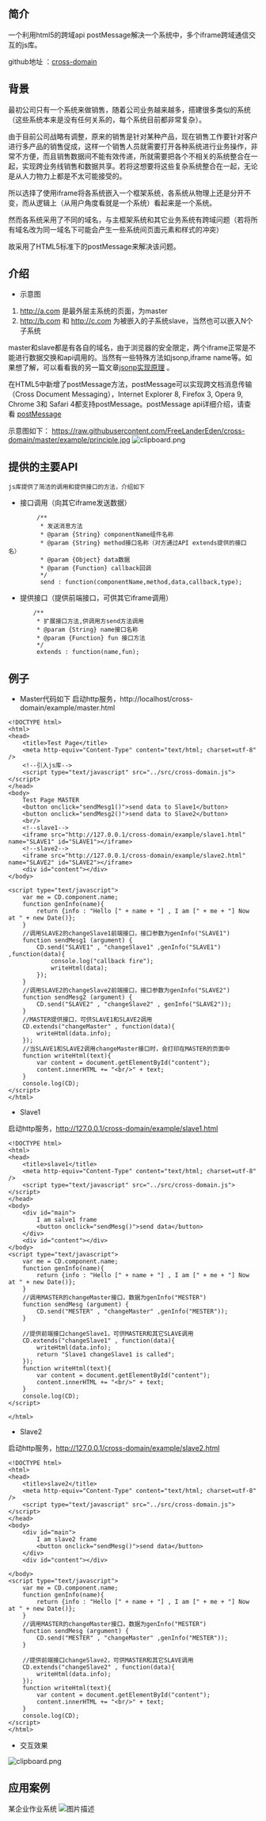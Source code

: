 简介
----------

一个利用html5的跨域api postMessage解决一个系统中，多个iframe跨域通信交互的js库。

github地址 ：[cross-domain][1]

## 背景 ##

   最初公司只有一个系统来做销售，随着公司业务越来越多，搭建很多类似的系统（这些系统本来是没有任何关系的，每个系统目前都非常复杂）。

   由于目前公司战略有调整，原来的销售是针对某种产品，现在销售工作要针对客户进行多产品的销售促成，这样一个销售人员就需要打开各种系统进行业务操作，非常不方便，而且销售数据间不能有效传递，所就需要把各个不相关的系统整合在一起，实现跨业务线销售和数据共享。若将这想要将这些复杂系统整合在一起，无论是从人力物力上都是不太可能接受的。

   所以选择了使用iframe将各系统嵌入一个框架系统，各系统从物理上还是分开不变，而从逻辑上（从用户角度看就是一个系统）看起来是一个系统。
    
   然而各系统采用了不同的域名，与主框架系统和其它业务系统有跨域问题（若将所有域名改为同一域名下可能会产生一些系统间页面元素和样式的冲突）
    
   故采用了HTML5标准下的postMessage来解决该问题。

## 介绍 ##

 - 示意图

 1. http://a.com 是最外层主系统的页面，为master
 2. http://b.com 和 http://c.com 为被嵌入的子系统slave，当然也可以嵌入N个子系统

master和slave都是有各自的域名，由于浏览器的安全限定，两个iframe正常是不能进行数据交换和api调用的。当然有一些特殊方法如jsonp,iframe name等。如果想了解，可以看看我的另一篇文章[jsonp实现原理][2] 。

在HTML5中新增了postMessage方法，postMessage可以实现跨文档消息传输（Cross Document Messaging），Internet Explorer 8, Firefox 3, Opera 9, Chrome 3和 Safari 4都支持postMessage。postMessage api详细介绍，请查看 [postMessage][3]

示意图如下：
https://raw.githubusercontent.com/FreeLanderEden/cross-domain/master/example/principle.jpg
![clipboard.png](https://raw.githubusercontent.com/FreeLanderEden/cross-domain/master/example/principle.jpg)

## 提供的主要API ##

    js库提供了简洁的调用和提供接口的方法，介绍如下

- 接口调用（向其它iframe发送数据）
```
        /**
		 * 发送消息方法
		 * @param {String} componentName组件名称
	     * @param {String} method接口名称（对方通过API extends提供的接口名）
         * @param {Object} data数据
	     * @param {Function} callback回调
         */
		 send : function(componentName,method,data,callback,type);
```
- 提供接口（提供前端接口，可供其它iframe调用）

```
       /**
		* 扩展接口方法,供调用方send方法调用
		* @param {String} name接口名称
		* @param {Function} fun 接口方法
		*/
		extends : function(name,fun);
```
##  例子 ##

 - Master代码如下
启动http服务，http://localhost/cross-domain/example/master.html
```
<!DOCTYPE html>
<html>
<head>
	<title>Test Page</title>
	<meta http-equiv="Content-Type" content="text/html; charset=utf-8" />
    <!--引入js库-->
	<script type="text/javascript" src="../src/cross-domain.js"></script>
</head>
<body>
	Test Page MASTER
	<button onclick="sendMesg1()">send data to Slave1</button>
	<button onclick="sendMesg2()">send data to Slave2</button>
	<br/>
    <!--slave1-->
	<iframe src="http://127.0.0.1/cross-domain/example/slave1.html" name="SLAVE1" id="SLAVE1"></iframe>
    <!--slave2-->
	<iframe src="http://127.0.0.1/cross-domain/example/slave2.html" name="SLAVE2" id="SLAVE2"></iframe>
	<div id="content"></div>
</body>

<script type="text/javascript">
	var me = CD.component.name;
	function genInfo(name){
		return {info : "Hello [" + name + "] , I am [" + me + "] Now at " + new Date()};
	}
    //调用SLAVE2的changeSlave1前端接口，接口参数为genInfo("SLAVE1")
	function sendMesg1 (argument) {
		CD.send("SLAVE1" , "changeSlave1" ,genInfo("SLAVE1") ,function(data){
			console.log("callback fire");
			writeHtml(data);
		});
	}
    //调用SLAVE2的changeSlave2前端接口，接口参数为genInfo("SLAVE2")
	function sendMesg2 (argument) {
		CD.send("SLAVE2" , "changeSlave2" , genInfo("SLAVE2"));
	}
    //MASTER提供接口，可供SLAVE1和SLAVE2调用
	CD.extends("changeMaster" , function(data){
		writeHtml(data.info);
	});
    //当SLAVE1和SLAVE2调用changeMaster接口时，会打印在MASTER的页面中
	function writeHtml(text){
		var content = document.getElementById("content");
		content.innerHTML += "<br/>" + text;
	}
	console.log(CD);
</script>
</html>
```

- Slave1

启动http服务，http://127.0.0.1/cross-domain/example/slave1.html

```
<!DOCTYPE html>
<html>
<head>
	<title>slave1</title>
	<meta http-equiv="Content-Type" content="text/html; charset=utf-8" />
	<script type="text/javascript" src="../src/cross-domain.js"></script>
</head>
<body>
	<div id="main">
		I am salve1 frame
		<button onclick="sendMesg()">send data</button>
	</div>
	<div id="content"></div>
</body>
<script type="text/javascript">
	var me = CD.component.name;
	function genInfo(name){
		return {info : "Hello [" + name + "] , I am [" + me + "] Now at " + new Date()};
	}
    //调用MASTER的changeMaster接口，数据为genInfo("MESTER")
	function sendMesg (argument) {
		CD.send("MESTER" , "changeMaster" ,genInfo("MESTER"));
	}

    //提供前端接口changeSlave1，可供MASTER和其它SLAVE调用
	CD.extends("changeSlave1" , function(data){
		writeHtml(data.info);
		return "Slave1 changeSlave1 is called";
	});
	function writeHtml(text){
		var content = document.getElementById("content");
		content.innerHTML += "<br/>" + text;
	}
	console.log(CD);
</script>

</html>
```

- Slave2

启动http服务，http://127.0.0.1/cross-domain/example/slave2.html

```
<!DOCTYPE html>
<html>
<head>
	<title>slave2</title>
	<meta http-equiv="Content-Type" content="text/html; charset=utf-8" />
	<script type="text/javascript" src="../src/cross-domain.js"></script>
</head>
<body>
	<div id="main">
		I am slave2 frame
		<button onclick="sendMesg()">send data</button>
	</div>
	<div id="content"></div>

</body>
<script type="text/javascript">
	var me = CD.component.name;
	function genInfo(name){
		return {info : "Hello [" + name + "] , I am [" + me + "] Now at " + new Date()};
	}
    //调用MASTER的changeMaster接口，数据为genInfo("MESTER")
	function sendMesg (argument) {
		CD.send("MESTER" , "changeMaster" ,genInfo("MESTER"));
	}

    //提供前端接口changeSlave2，可供MASTER和其它SLAVE调用
	CD.extends("changeSlave2" , function(data){
		writeHtml(data.info);
	});
	function writeHtml(text){
		var content = document.getElementById("content");
		content.innerHTML += "<br/>" + text;
	}
	console.log(CD);
</script>
</html>
```
- 交互效果

![clipboard.png](https://segmentfault.com/img/bVbcVDB)

## 应用案例 ##

某企业作业系统
![图片描述](https://segmentfault.com/img/bVbcVD4)


  [1]: https://github.com/FreeLanderEden/cross-domain
  [2]: https://my.oschina.net/toopoo/blog/204279
  [3]: https://developer.mozilla.org/zh-CN/docs/Web/API/Window/postMessage
